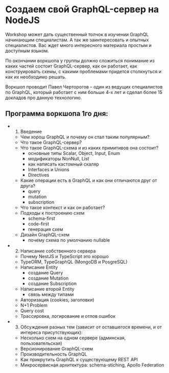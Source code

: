 # Создаем свой GraphQL-сервер на NodeJS

Workshop может дать существенный толчок в изучении GraphQL начинающим специалистам. А так же заинтересовать и опытных специалистов. Вас ждет много интересного материала простым и доступным языком.

По окончании воркшопа у группы должно сложиться понимание из каких частей состоит GraphQL-сервер, как он работает, как конструировать схемы, с какими проблемами придется столкнуться и как их необходимо решать.

Воркшоп проводит Павел Черторогов – один из ведущих специалистов по GraphQL, который работает с ним больше 4-х лет и сделал более 15 докладов про данную технологию.

## Программа воркшопа 1го дня:

- 1) Введение
  - Чем хорош GraphQL и почему он стал таким популярным?
  - Что такое GraphQL-сервер?
  - Что такое GraphQL-схема и из каких примитивов она состоит?
    - основные типы Scalar, Object, Input, Enum
    - модификаторы NonNull, List
    - как написать кастомный скаляр
    - Interfaces и Unions
    - Directives
  - Какие операции есть в GraphQL и как они отличаются друг от друга?
    - query
    - mutation
    - subscription
  - Что такое контекст и как он работает?
  - Подходы к построению схем
    - schema-first
    - code-first
    - генерация схем
  - Дизайн GraphQL-схем
    - почему схема по умолчанию nullable
- 2) Написание собственного сервера
  - Почему NestJS и TypeScript это хорошо
  - TypeORM, TypeGraphQL (MongoDB и PosgreSQL)
  - Написание Entity
    - создание Query
    - создание Mutation
    - создание Subscription
  - Написание второй Entity
    - связь между типами
  - Авторизация (cookies, заголовки)
  - N+1 Problem
  - Query cost
  - Трассировка, логирование и отлов ошибок
- 3) Обсуждения разных тем (зависит от оставшегося времени, и от интереса присутствующих):
  - Несколько схем на одном сервере (админская, пользовательская)
  - Версионирование GraphQL-схем
  - Производительность GraphQL
  - Как прикрутить GraphQL к существующему REST API
  - Микросервисная архитектура: schema-stiching, Apollo Federation
